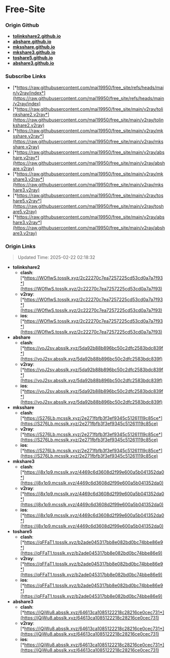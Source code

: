 # Free-Site

### Origin Github

- [**tolinkshare2.github.io**](https://github.com/tolinkshare2/tolinkshare2.github.io)
- [**abshare.github.io**](https://github.com/abshare/abshare.github.io)
- [**mksshare.github.io**](https://github.com/mksshare/mksshare.github.io)
- [**mkshare3.github.io**](https://github.com/mkshare3/mkshare3.github.io)
- [**toshare5.github.io**](https://github.com/toshare5/toshare5.github.io)
- [**abshare3.github.io**](https://github.com/abshare3/abshare3.github.io)

### Subscribe Links

- [*https://raw.githubusercontent.com/mai19950/free_site/refs/heads/main/v2ray/index*](https://raw.githubusercontent.com/mai19950/free_site/refs/heads/main/v2ray/index)
- [*https://raw.githubusercontent.com/mai19950/free_site/main/v2ray/tolinkshare2.v2ray*](https://raw.githubusercontent.com/mai19950/free_site/main/v2ray/tolinkshare2.v2ray)
- [*https://raw.githubusercontent.com/mai19950/free_site/main/v2ray/mksshare.v2ray*](https://raw.githubusercontent.com/mai19950/free_site/main/v2ray/mksshare.v2ray)
- [*https://raw.githubusercontent.com/mai19950/free_site/main/v2ray/abshare.v2ray*](https://raw.githubusercontent.com/mai19950/free_site/main/v2ray/abshare.v2ray)
- [*https://raw.githubusercontent.com/mai19950/free_site/main/v2ray/mkshare3.v2ray*](https://raw.githubusercontent.com/mai19950/free_site/main/v2ray/mkshare3.v2ray)
- [*https://raw.githubusercontent.com/mai19950/free_site/main/v2ray/toshare5.v2ray*](https://raw.githubusercontent.com/mai19950/free_site/main/v2ray/toshare5.v2ray)
- [*https://raw.githubusercontent.com/mai19950/free_site/main/v2ray/abshare3.v2ray*](https://raw.githubusercontent.com/mai19950/free_site/main/v2ray/abshare3.v2ray)

### Origin Links

> Updated Time: 2025-02-22 02:18:32

- **tolinkshare2**
  - **clash**: [*https://WOflwS.tosslk.xyz/2c22270c7ea7257225cd53cd0a7a7f93*](https://WOflwS.tosslk.xyz/2c22270c7ea7257225cd53cd0a7a7f93)
  - **v2ray**: [*https://WOflwS.tosslk.xyz/2c22270c7ea7257225cd53cd0a7a7f93*](https://WOflwS.tosslk.xyz/2c22270c7ea7257225cd53cd0a7a7f93)
  - **ios**: [*https://WOflwS.tosslk.xyz/2c22270c7ea7257225cd53cd0a7a7f93*](https://WOflwS.tosslk.xyz/2c22270c7ea7257225cd53cd0a7a7f93)
- **abshare**
  - **clash**: [*https://voJ2sv.absslk.xyz/5da92b88b896bc50c2dfc2583bdc839f*](https://voJ2sv.absslk.xyz/5da92b88b896bc50c2dfc2583bdc839f)
  - **v2ray**: [*https://voJ2sv.absslk.xyz/5da92b88b896bc50c2dfc2583bdc839f*](https://voJ2sv.absslk.xyz/5da92b88b896bc50c2dfc2583bdc839f)
  - **ios**: [*https://voJ2sv.absslk.xyz/5da92b88b896bc50c2dfc2583bdc839f*](https://voJ2sv.absslk.xyz/5da92b88b896bc50c2dfc2583bdc839f)
- **mksshare**
  - **clash**: [*https://S276Lb.mcsslk.xyz/2e271fbfb3f3ef9345c51261119c85ce*](https://S276Lb.mcsslk.xyz/2e271fbfb3f3ef9345c51261119c85ce)
  - **v2ray**: [*https://S276Lb.mcsslk.xyz/2e271fbfb3f3ef9345c51261119c85ce*](https://S276Lb.mcsslk.xyz/2e271fbfb3f3ef9345c51261119c85ce)
  - **ios**: [*https://S276Lb.mcsslk.xyz/2e271fbfb3f3ef9345c51261119c85ce*](https://S276Lb.mcsslk.xyz/2e271fbfb3f3ef9345c51261119c85ce)
- **mkshare3**
  - **clash**: [*https://j8x1p9.mcsslk.xyz/4469c6d3608d2f99e600a5b041352da0*](https://j8x1p9.mcsslk.xyz/4469c6d3608d2f99e600a5b041352da0)
  - **v2ray**: [*https://j8x1p9.mcsslk.xyz/4469c6d3608d2f99e600a5b041352da0*](https://j8x1p9.mcsslk.xyz/4469c6d3608d2f99e600a5b041352da0)
  - **ios**: [*https://j8x1p9.mcsslk.xyz/4469c6d3608d2f99e600a5b041352da0*](https://j8x1p9.mcsslk.xyz/4469c6d3608d2f99e600a5b041352da0)
- **toshare5**
  - **clash**: [*https://qFFaT1.tosslk.xyz/b2ade045317bb8e082bd0bc74bbe86e9*](https://qFFaT1.tosslk.xyz/b2ade045317bb8e082bd0bc74bbe86e9)
  - **v2ray**: [*https://qFFaT1.tosslk.xyz/b2ade045317bb8e082bd0bc74bbe86e9*](https://qFFaT1.tosslk.xyz/b2ade045317bb8e082bd0bc74bbe86e9)
  - **ios**: [*https://qFFaT1.tosslk.xyz/b2ade045317bb8e082bd0bc74bbe86e9*](https://qFFaT1.tosslk.xyz/b2ade045317bb8e082bd0bc74bbe86e9)
- **abshare3**
  - **clash**: [*https://jQjWu8.absslk.xyz/64613ca1085122218c28216ce0cec731*](https://jQjWu8.absslk.xyz/64613ca1085122218c28216ce0cec731)
  - **v2ray**: [*https://jQjWu8.absslk.xyz/64613ca1085122218c28216ce0cec731*](https://jQjWu8.absslk.xyz/64613ca1085122218c28216ce0cec731)
  - **ios**: [*https://jQjWu8.absslk.xyz/64613ca1085122218c28216ce0cec731*](https://jQjWu8.absslk.xyz/64613ca1085122218c28216ce0cec731)
